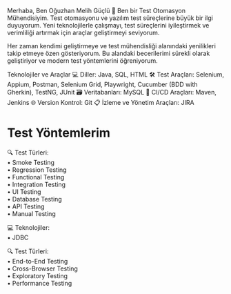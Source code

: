 Merhaba, Ben Oğuzhan Melih Güçlü 👋
Ben bir Test Otomasyon Mühendisiyim. Test otomasyonu ve yazılım test süreçlerine büyük bir ilgi duyuyorum. Yeni teknolojilerle çalışmayı, test süreçlerini iyileştirmek ve verimliliği artırmak için araçlar geliştirmeyi seviyorum.

Her zaman kendimi geliştirmeye ve test mühendisliği alanındaki yenilikleri takip etmeye özen gösteriyorum. Bu alandaki becerilerimi sürekli olarak geliştiriyor ve modern test yöntemlerini öğreniyorum.

Teknolojiler ve Araçlar
💻 Diller: Java, SQL, HTML
🛠 Test Araçları: Selenium, Appium, Postman, Selenium Grid, Playwright, Cucumber (BDD with Gherkin), TestNG, JUnit
🗃 Veritabanları: MySQL
🚀 CI/CD Araçları: Maven, Jenkins
🌐 Version Kontrol: Git
📋 İzleme ve Yönetim Araçları: JIRA

# Test Yöntemlerim  
🔍 Test Türleri:  
• Smoke Testing  
• Regression Testing  
• Functional Testing  
• Integration Testing  
• UI Testing  
• Database Testing  
• API Testing  
• Manual Testing  

💻 Teknolojiler:  
• JDBC  

🔍 Test Türleri:  
• End-to-End Testing  
• Cross-Browser Testing  
• Exploratory Testing  
• Performance Testing  


<!---
oguzhanmelihguclu/oguzhanmelihguclu is a ✨ special ✨ repository because its `README.md` (this file) appears on your GitHub profile.
You can click the Preview link to take a look at your changes.
--->
